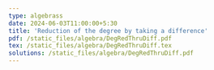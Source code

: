 ```yaml
---
type: algebrass
date: 2024-06-03T11:00:00+5:30
title: 'Reduction of the degree by taking a difference'
pdf: /static_files/algebra/DegRedThruDiff.pdf
tex: /static_files/algebra/DegRedThruDiff.tex
solutions: /static_files/algebra/DegRedThruDiff.pdf
---
```

